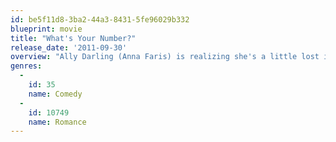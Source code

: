 ```yaml
---
id: be5f11d8-3ba2-44a3-8431-5fe96029b332
blueprint: movie
title: "What's Your Number?"
release_date: '2011-09-30'
overview: "Ally Darling (Anna Faris) is realizing she's a little lost in life. Her latest romance has just fizzled out, and she's just been fired from her marketing job. Then she reads an eye-opening magazine article that warns that 96 percent of women who've been with 20 or more lovers are unlikely to find a husband. Determined to turn her life around and prove the article wrong, Ally embarks on a mission to find the perfect mate from among her numerous ex-boyfriends."
genres:
  -
    id: 35
    name: Comedy
  -
    id: 10749
    name: Romance
---
```

